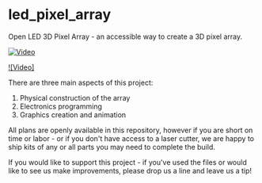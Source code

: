 # led_pixel_array
Open LED 3D Pixel Array - an accessible way to create a 3D pixel array. 


[![Video]([https://lh3.googleusercontent.com/pw/AP1GczMePpHNxaC65DAdghEDF-s4h9G1tV5pRHBBAXmmiWESrkQp6w9WsVxV2PpxtOvIkL-MlxjSv_IMMSKzYZKFyssS9OPL2YkIoY0fcW9GPA66AV1cwYzceesSw0oSEkdQw7FZcPkpY5S4fhFrBvmhXiShSQ=w1039-h739-s-no-gm])](https://vimeo.com/929125024)




[![Video]](https://vimeo.com/929125024)

There are three main aspects of this project:
1. Physical construction of the array
2. Electronics programming
3. Graphics creation and animation

All plans are openly available in this repository, however if you are short on time or labor - or if you don't have access to a laser cutter, we are happy to ship kits of any or all parts you may need to complete the build. 

If you would like to support this project - if you've used the files or would like to see us make improvements, please drop us a line and leave us a tip!
